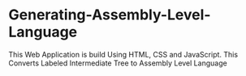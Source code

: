 # Generating-Assembly-Level-Language
This Web Application is build Using HTML, CSS and JavaScript. This Converts Labeled Intermediate Tree to Assembly Level Language
